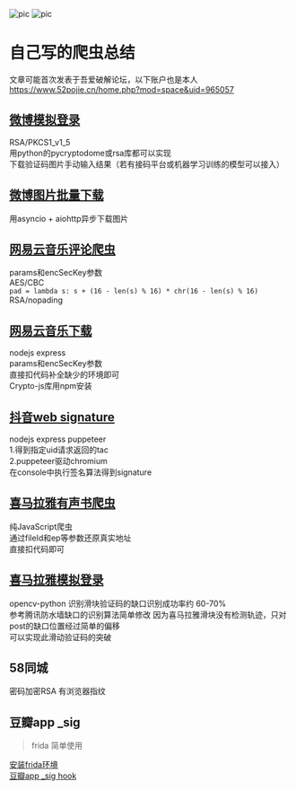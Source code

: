 ![pic](https://img.shields.io/badge/python-v3.7-green)
![pic](https://img.shields.io/badge/node-v12.16-green)
# 自己写的爬虫总结

文章可能首次发表于吾爱破解论坛，以下账户也是本人  
https://www.52pojie.cn/home.php?mod=space&uid=965057

## [微博模拟登录](introduction/weibo_login.md)

RSA/PKCS1_v1_5  
用python的pycryptodome或rsa库都可以实现  
下载验证码图片手动输入结果（若有接码平台或机器学习训练的模型可以接入）  

## [微博图片批量下载](introduction/weibo.md)

用asyncio + aiohttp异步下载图片  

## [网易云音乐评论爬虫](introduction/netease_comments.md)

params和encSecKey参数  
AES/CBC  
`pad = lambda s: s + (16 - len(s) % 16) * chr(16 - len(s) % 16)`  
RSA/nopading  

## [网易云音乐下载](introduction/netease_music.md)

nodejs express  
params和encSecKey参数  
直接扣代码补全缺少的环境即可  
Crypto-js库用npm安装  

## [抖音web signature](https://github.com/skygongque/douyin_signature)

nodejs express puppeteer  
1.得到指定uid请求返回的tac  
2.puppeteer驱动chromium  
在console中执行签名算法得到signature  

## [喜马拉雅有声书爬虫](introduction/ximalay_node.md)

纯JavaScript爬虫  
通过fileId和ep等参数还原真实地址  
直接扣代码即可  

## [喜马拉雅模拟登录](https://github.com/skygongque/login-ximalaya)
opencv-python 识别滑块验证码的缺口识别成功率约 60-70%  
参考腾讯防水墙缺口的识别算法简单修改
因为喜马拉雅滑块没有检测轨迹，只对post的缺口位置经过简单的偏移  
可以实现此滑动验证码的突破

## 58同城
密码加密RSA
有浏览器指纹  

## 豆瓣app _sig
> frida 简单使用  

[安装frida环境](./frida_demo/installFrida.md)   
[豆瓣app _sig hook](./frida_demo/doubanAppSigHook.md)    




